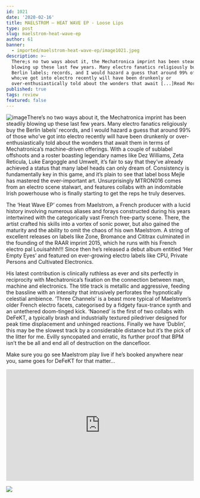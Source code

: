 ```yaml
---
id: 1021
date: '2020-02-16'
title: MAELSTROM – HEAT WAVE EP - Loose Lips
type: post
slug: maelstrom-heat-wave-ep
author: 61
banner:
  - imported/maelstrom-heat-wave-ep/image1021.jpeg
description: >-
  There;s no two ways about it, the Mechatronica imprint has been steadily
  blowing up these last few years. Many electro fanatics religiously buy the
  Berlin labels; records, and I would hazard a guess that around 99% of those
  who;ve got into electro recently will have been drunkenly or
  over-enthusiastically told about the wonders that await [...]Read More...
published: true
tags: review
featured: false
---
```

![image](../imported/maelstrom-heat-wave-ep/image1021.jpeg)There’s no two ways about it, the Mechatronica imprint has been steadily blowing up these last few years. Many electro fanatics religiously buy the Berlin labels’ records, and I would hazard a guess that around 99% of those who’ve got into electro recently will have been drunkenly or over-enthusiastically told about the wonders that await them in terms of Mechatronica’s machine-driven offerings. With a couple of sublabel offshoots and a roster boasting legendary names like Dez Williams, Zeta Reticula, Luke Eargoggle and Umwelt, it’s fair to say that they’ve already achieved a status that many label heads can only dream of. Consistency is fundamentally key in this game, and it’s plain to see that label boss Mejle has mastered the ever-important art. Unsurprisingly MTRON016 comes from an electro scene stalwart, and features collabs with an indomitable Irish powerhouse who is finally starting to get the reps he truly deserves. 

The ‘Heat Wave EP’ comes from Maelstrom, a French producer with a lucid history involving numerous aliases and forays constructed during his years intertwined with the categorically vast French free-party scene. There, the artist crafted his skills into a vortex of sonic power, but also gained the maturity and the ability to omit the chaos of his own Maelstrom. A string of excellent releases on labels like Zone, Bromance and Cititrax culminated in the founding of the RAAR imprint 2015, which he runs with his French electro pal Louisahhh!!! Since then he’s released a debut album entitled ‘Her Empty Eyes’ and featured on ever-growing electro labels like CPU, Private Persons and Cultivated Electronics.

His latest contribution is clinically ruthless as ever and sits perfectly in reciprocity with Mechatronica’s fixation on the connection between man, machine and electronics. The title track is metallic and aggressive, feeding the bassline with an intensity that intrusively perforates the hypnotically celestial ambience. ‘Three Channels’ is a beast more typical of Maelstrom’s older French electro facets, categorised by a fidgety faux-trance synth and an untethered doom-tinged kick. ‘Naoned’ is the first of two collabs with DeFeKT, a typically brash and industrially textured piledriver designed for peak time displacement and unhinged reactions. Finally we have ‘Dublin’, this may be the slowest track by a considerable distance but it’s the pick of the litter for me. Evilly syncopated and erratic, its further proof that BPM isn’t the be all and end all of destruction on the dancefloor.

Make sure you go see Maelstrom play live if he’s booked anywhere near you, same goes for DeFeKT for that matter…

<iframe width='100%' height='300' scrolling='no' frameborder='no' allow='autoplay' src='https://bandcamp.com/EmbeddedPlayer/album=2792816203/size=large/bgcol=ffffff/linkcol=0687f5/tracklist=false/artwork=small/transparent=true/'></iframe>

![](/wp-content/uploads/live/img/wysiwyg/5e46b09c76b42.jpg)